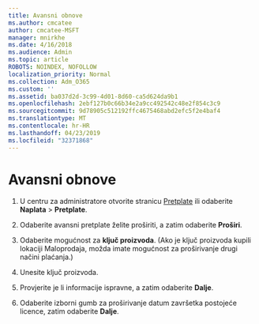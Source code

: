 ```yaml
---
title: Avansni obnove
ms.author: cmcatee
author: cmcatee-MSFT
manager: mnirkhe
ms.date: 4/16/2018
ms.audience: Admin
ms.topic: article
ROBOTS: NOINDEX, NOFOLLOW
localization_priority: Normal
ms.collection: Adm_O365
ms.custom: ''
ms.assetid: ba037d2d-3c99-4d01-8d60-ca5d624da9b1
ms.openlocfilehash: 2ebf127b0c66b34e2a9cc492542c48e2f854c3c9
ms.sourcegitcommit: 9d78905c512192ffc4675468abd2efc5f2e4baf4
ms.translationtype: MT
ms.contentlocale: hr-HR
ms.lasthandoff: 04/23/2019
ms.locfileid: "32371868"
---
```

# <a name="prepaid-renewal"></a>Avansni obnove

1. U centru za administratore otvorite stranicu [Pretplate](https://go.microsoft.com/fwlink/p/?linkid=842054) ili odaberite **Naplata** \> **Pretplate**.
    
2. Odaberite avansni pretplate želite proširiti, a zatim odaberite **Proširi**.
    
3. Odaberite mogućnost za **ključ proizvoda**. (Ako je ključ proizvoda kupili lokaciji Maloprodaja, možda imate mogućnost za proširivanje drugi načini plaćanja.)
    
4. Unesite ključ proizvoda.
    
5. Provjerite je li informacije ispravne, a zatim odaberite **Dalje**.
    
6. Odaberite izborni gumb za proširivanje datum završetka postojeće licence, zatim odaberite **Dalje**.
    

